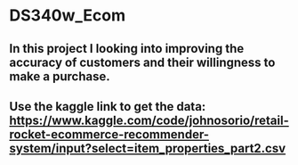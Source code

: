 # DS340w_Ecom
## In this project I looking into improving the accuracy of customers and their willingness to make a purchase.
## Use the kaggle link to get the data: https://www.kaggle.com/code/johnosorio/retail-rocket-ecommerce-recommender-system/input?select=item_properties_part2.csv
